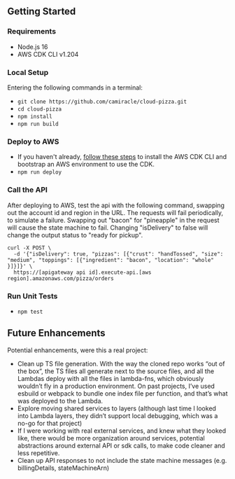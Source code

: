 ## Getting Started

### Requirements

- Node.js 16
- AWS CDK CLI v1.204

### Local Setup

Entering the following commands in a terminal:

- `git clone https://github.com/camiracle/cloud-pizza.git`
- `cd cloud-pizza`
- `npm install`
- `npm run build`

### Deploy to AWS

- If you haven't already, [follow these steps](https://docs.aws.amazon.com/cdk/v1/guide/getting_started.html#getting_started_install) to install the AWS CDK CLI and bootstrap an AWS environment to use the CDK.
- `npm run deploy`

### Call the API

After deploying to AWS, test the api with the following command, swapping out the account id and region in the URL. The requests will fail periodically, to simulate a failure. Swapping out "bacon" for "pineapple" in the request will cause the state machine to fail. Changing "isDelivery" to false will change the output status to "ready for pickup".

    curl -X POST \
      -d '{"isDelivery": true, "pizzas": [{"crust": "handTossed", "size": "medium", "toppings": [{"ingredient": "bacon", "location": "whole" }]}]}' \
      https://[apigateway api id].execute-api.[aws region].amazonaws.com/pizza/orders

### Run Unit Tests

- `npm test`

## Future Enhancements

Potential enhancements, were this a real project:

- Clean up TS file generation. With the way the cloned repo works “out of the box”, the TS files all generate next to the source files, and all the Lambdas deploy with all the files in lambda-fns, which obviously wouldn’t fly in a production environment. On past projects, I’ve used esbuild or webpack to bundle one index file per function, and that’s what was deployed to the Lambda.
- Explore moving shared services to layers (although last time I looked into Lambda layers, they didn’t support local debugging, which was a no-go for that project)
- If I were working with real external services, and knew what they looked like, there would be more organization around services, potential abstractions around external API or sdk calls, to make code cleaner and less repetitive.
- Clean up API responses to not include the state machine messages (e.g. billingDetails, stateMachineArn)
